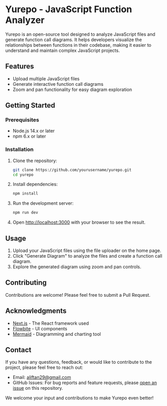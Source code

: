 # Yurepo - JavaScript Function Analyzer

Yurepo is an open-source tool designed to analyze JavaScript files and generate function call diagrams. It helps developers visualize the relationships between functions in their codebase, making it easier to understand and maintain complex JavaScript projects.

## Features

- Upload multiple JavaScript files
- Generate interactive function call diagrams
- Zoom and pan functionality for easy diagram exploration

## Getting Started

### Prerequisites

- Node.js 14.x or later
- npm 6.x or later

### Installation

1. Clone the repository:
   ```bash
   git clone https://github.com/yourusername/yurepo.git
   cd yurepo
   ```

2. Install dependencies:
   ```bash
   npm install
   ```

3. Run the development server:
   ```bash
   npm run dev
   ```

4. Open [http://localhost:3000](http://localhost:3000) with your browser to see the result.

## Usage

1. Upload your JavaScript files using the file uploader on the home page.
2. Click "Generate Diagram" to analyze the files and create a function call diagram.
3. Explore the generated diagram using zoom and pan controls.

## Contributing

Contributions are welcome! Please feel free to submit a Pull Request.

## Acknowledgments

- [Next.js](https://nextjs.org) - The React framework used
- [Flowbite](https://flowbite.com) - UI components
- [Mermaid](https://mermaid-js.github.io/mermaid/#/) - Diagramming and charting tool

## Contact

If you have any questions, feedback, or would like to contribute to the project, please feel free to reach out:

- Email: aliftan29@gmail.com
- GitHub Issues: For bug reports and feature requests, please [open an issue](https://github.com/yourusername/yurepo/issues) on this repository.

We welcome your input and contributions to make Yurepo even better!
